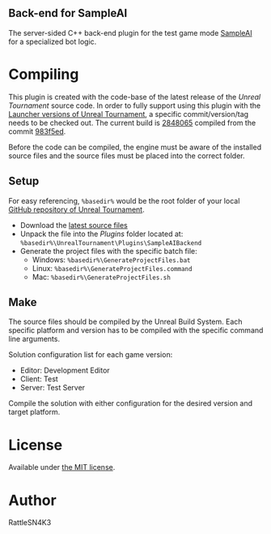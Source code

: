 Back-end for SampleAI
---
The server-sided C++ back-end plugin for the test game mode [SampleAI](https://github.com/RattleSN4K3/UT4-SampleAI) for a specialized bot logic.

# Compiling

This plugin is created with the code-base of the latest release of the _Unreal Tournament_ source code. In order to fully support using this plugin with the [Launcher versions of Unreal Tournament](https://www.unrealtournament.com/download), a specific commit/version/tag needs to be checked out. The current build is [2848065](https://wiki.unrealengine.com/Version_Notes_2016_2_01) compiled from the commit [983f5ed](https://github.com/EpicGames/UnrealTournament/tree/983f5ed).

Before the code can be compiled, the engine must be aware of the installed source files and the source files must be placed into the correct folder.

## Setup

For easy referencing, `%basedir%` would be the root folder of your local [GitHub repository of Unreal Tournament](https://github.com/EpicGames/UnrealTournament).

- Download the [latest source files](/../../archive/master.zip)
- Unpack the file into the *Plugins* folder located at:  
  `%basedir%\UnrealTournament\Plugins\SampleAIBackend`
- Generate the project files with the specific batch file:  
  - Windows: `%basedir%\GenerateProjectFiles.bat`
  - Linux: `%basedir%\GenerateProjectFiles.command`
  - Mac: `%basedir%\GenerateProjectFiles.sh`

## Make

The source files should be compiled by the Unreal Build System. Each specific platform and version has to be compiled with the specific command line arguments.

Solution configuration list for each game version:
- Editor: Development Editor
- Client: Test
- Server: Test Server

Compile the solution with either configuration for the desired version and target platform.

# License
Available under [the MIT license](http://opensource.org/licenses/mit-license.php).

# Author
RattleSN4K3
